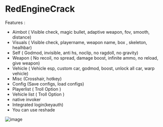 # RedEngineCrack

Features :
- Aimbot ( Visible check, magic bullet, adaptive weapon, fov, smooth, distance)
- Visuals ( Visible check, playername, weapon name, box , skeleton, healhbar)
- Self ( Godmod, invisible, anti hs, noclip, no ragdoll, no gravity)
- Weapon ( No recoil, no spread, damage boost, infinite ammo, no reload, give weapon)
- Vehicle ( Vehicle esp, custom car, godmod, boost, unlock all car, warp vehicle)
- Misc (Crosshair, hotkey)
- Config (Save configs, load configs)
- Playerlist ( Troll Option ) 
- Vehicle list ( Troll Option ) 
- native invoker
- Integrated login(keyauth)
- You can use reshade 

![image](https://cdn.discordapp.com/attachments/842547558713786419/1081338330584715416/6de374b24ed996c6be3d102a0856.jpg)
